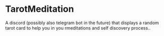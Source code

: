 # TarotMeditation
A discord (possibly also telegram bot in the future) that displays a random tarot card to help you in you rmeditations and self discovery process..
